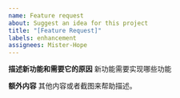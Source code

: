 ```yaml
---
name: Feature request
about: Suggest an idea for this project
title: "[Feature Request]"
labels: enhancement
assignees: Mister-Hope
---
```


**描述新功能和需要它的原因**
新功能需要实现哪些功能

**额外内容**
其他内容或者截图来帮助描述。
